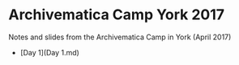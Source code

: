 # Archivematica Camp York 2017
Notes and slides from the Archivematica Camp in York (April 2017)

* [Day 1](Day 1.md)

